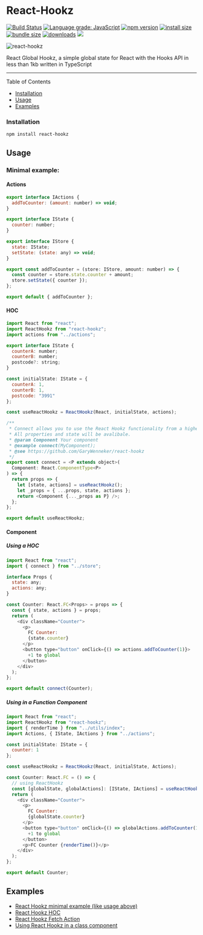 # React-Hookz

[![Build Status](https://travis-ci.com/garywenneker/react-hookz.svg?branch=master)](https://travis-ci.com/garywenneker/react-hookz)
[![Language grade: JavaScript](https://img.shields.io/lgtm/grade/javascript/g/GaryWenneker/react-hookz.svg?logo=lgtm&logoWidth=18)](https://lgtm.com/projects/g/GaryWenneker/react-hookz/context:javascript)
[![npm version](https://badge.fury.io/js/react-hookz.svg)](https://badge.fury.io/js/react-hookz)
[![install size](https://packagephobia.now.sh/badge?p=react-hookz)](https://packagephobia.now.sh/result?p=react-hookz)
[![bundle size](https://badgen.net/bundlephobia/minzip/react-hookz)](https://bundlephobia.com/result?p=react-hookz)
[![downloads](https://img.shields.io/npm/dt/react-hookz.svg)](https://img.shields.io/npm/dt/react-hookz.svg)
[![](https://david-dm.org/GaryWenneker/react-hookz.svg)](https://david-dm.org/GaryWenneker/react-hookz.svg)

![react-hookz](https://user-images.githubusercontent.com/6793205/71441931-ee9eef80-2703-11ea-8737-d73146179627.png)

React Global Hookz, a simple global state for React with the Hooks API in less than 1kb written in TypeScript

---

Table of Contents

- [Installation](#installation)
- [Usage](#usage)
- [Examples](#examples)

### Installation

```
npm install react-hookz
```

## Usage

### Minimal example:

#### Actions

```javascript
export interface IActions {
  addToCounter: (amount: number) => void;
}

export interface IState {
  counter: number;
}

export interface IStore {
  state: IState;
  setState: (state: any) => void;
}

export const addToCounter = (store: IStore, amount: number) => {
  const counter = store.state.counter + amount;
  store.setState({ counter });
};

export default { addToCounter };
```

#### HOC

```javascript
import React from "react";
import ReactHookz from "react-hookz";
import actions from "../actions";

export interface IState {
  counterA: number;
  counterB: number;
  postcode?: string;
}

const initialState: IState = {
  counterA: 1,
  counterB: 1,
  postcode: "3991"
};

const useReactHookz = ReactHookz(React, initialState, actions);

/**
 * Connect allows you to use the React Hookz functionality from a higher ordered component.
 * All properties and state will be avalibale.
 * @param Component Your component
 * @example connect(MyComponent);
 * @see https://github.com/GaryWenneker/react-hookz
 */
export const connect = <P extends object>(
  Component: React.ComponentType<P>
) => {
  return props => {
    let [state, actions] = useReactHookz();
    let _props = { ...props, state, actions };
    return <Component {..._props as P} />;
  };
};

export default useReactHookz;

```

#### Component

##### Using a HOC

```javascript
import React from "react";
import { connect } from "../store";

interface Props {
  state: any;
  actions: any;
}

const Counter: React.FC<Props> = props => {
  const { state, actions } = props;
  return (
    <div className="Counter">
      <p>
        FC Counter:
        {state.counter}
      </p>
      <button type="button" onClick={() => actions.addToCounter(1)}>
        +1 to global
      </button>
    </div>
  );
};

export default connect(Counter);
```

##### Using in a Function Component

```javascript
import React from "react";
import ReactHookz from "react-hookz";
import { renderTime } from "../utils/index";
import Actions, { IState, IActions } from "../actions";

const initialState: IState = {
  counter: 1
};

const useReactHookz = ReactHookz(React, initialState, Actions);

const Counter: React.FC = () => {
  // using ReactHookz
  const [globalState, globalActions]: [IState, IActions] = useReactHookz();
  return (
    <div className="Counter">
      <p>
        FC Counter:
        {globalState.counter}
      </p>
      <button type="button" onClick={() => globalActions.addToCounter(1)}>
        +1 to global
      </button>
      <p>FC Counter {renderTime()}</p>
    </div>
  );
};

export default Counter;
```

## Examples

- [React Hookz minimal example (like usage above)](https://codesandbox.io/s/react-hookz-global-state-vl5x7)
- [React Hookz HOC](https://codesandbox.io/s/react-hookz-hoc-112fy)
- [React Hookz Fetch Action](https://codesandbox.io/s/react-hookz-fetch-action-demo-ellw3)
- [Using React Hookz in a class component](https://codesandbox.io/s/react-hookz-class-component-hfimj)
